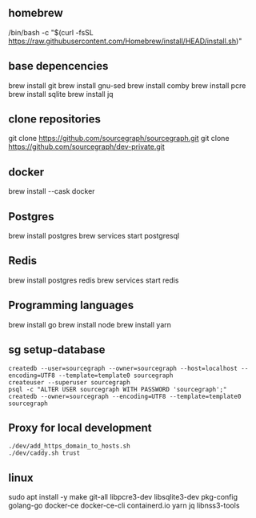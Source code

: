 ## homebrew

/bin/bash -c "$(curl -fsSL https://raw.githubusercontent.com/Homebrew/install/HEAD/install.sh)"

## base depencencies
brew install git
brew install gnu-sed
brew install comby
brew install pcre
brew install sqlite
brew install jq

## clone repositories

git clone https://github.com/sourcegraph/sourcegraph.git
git clone https://github.com/sourcegraph/dev-private.git

## docker

brew install --cask docker

## Postgres

brew install postgres
brew services start postgresql

## Redis

brew install postgres redis
brew services start redis

## Programming languages

brew install go
brew install node
brew install yarn

## sg setup-database

```
createdb --user=sourcegraph --owner=sourcegraph --host=localhost --encoding=UTF8 --template=template0 sourcegraph
createuser --superuser sourcegraph
psql -c "ALTER USER sourcegraph WITH PASSWORD 'sourcegraph';"
createdb --owner=sourcegraph --encoding=UTF8 --template=template0 sourcegraph
```

## Proxy for local development

```
./dev/add_https_domain_to_hosts.sh
./dev/caddy.sh trust
```

## linux

sudo apt install -y
  make
  git-all
  libpcre3-dev
  libsqlite3-dev
  pkg-config
  golang-go
  docker-ce
  docker-ce-cli
  containerd.io
  yarn
  jq
  libnss3-tools
